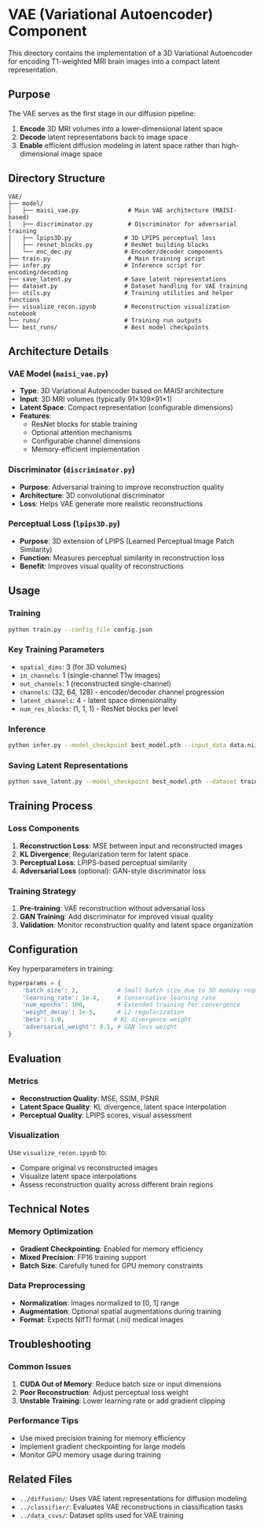 # VAE (Variational Autoencoder) Component

This directory contains the implementation of a 3D Variational Autoencoder for encoding T1-weighted MRI brain images into a compact latent representation.

## Purpose

The VAE serves as the first stage in our diffusion pipeline:
1. **Encode** 3D MRI volumes into a lower-dimensional latent space
2. **Decode** latent representations back to image space
3. **Enable** efficient diffusion modeling in latent space rather than high-dimensional image space

## Directory Structure

```
VAE/
├── model/
│   ├── maisi_vae.py              # Main VAE architecture (MAISI-based)
│   ├── discriminator.py          # Discriminator for adversarial training
│   ├── lpips3D.py               # 3D LPIPS perceptual loss
│   ├── resnet_blocks.py         # ResNet building blocks
│   └── enc_dec.py               # Encoder/decoder components
├── train.py                      # Main training script
├── infer.py                     # Inference script for encoding/decoding
├── save_latent.py               # Save latent representations
├── dataset.py                   # Dataset handling for VAE training
├── utils.py                     # Training utilities and helper functions
├── visualize_recon.ipynb        # Reconstruction visualization notebook
├── runs/                        # Training run outputs
└── best_runs/                   # Best model checkpoints
```

## Architecture Details

### VAE Model (`maisi_vae.py`)
- **Type**: 3D Variational Autoencoder based on MAISI architecture
- **Input**: 3D MRI volumes (typically 91×109×91×1)
- **Latent Space**: Compact representation (configurable dimensions)
- **Features**:
  - ResNet blocks for stable training
  - Optional attention mechanisms
  - Configurable channel dimensions
  - Memory-efficient implementation

### Discriminator (`discriminator.py`)
- **Purpose**: Adversarial training to improve reconstruction quality
- **Architecture**: 3D convolutional discriminator
- **Loss**: Helps VAE generate more realistic reconstructions

### Perceptual Loss (`lpips3D.py`)
- **Purpose**: 3D extension of LPIPS (Learned Perceptual Image Patch Similarity)
- **Function**: Measures perceptual similarity in reconstruction loss
- **Benefit**: Improves visual quality of reconstructions

## Usage

### Training

```bash
python train.py --config_file config.json
```

### Key Training Parameters

- `spatial_dims`: 3 (for 3D volumes)
- `in_channels`: 1 (single-channel T1w images)
- `out_channels`: 1 (reconstructed single-channel)
- `channels`: (32, 64, 128) - encoder/decoder channel progression
- `latent_channels`: 4 - latent space dimensionality
- `num_res_blocks`: (1, 1, 1) - ResNet blocks per level

### Inference

```bash
python infer.py --model_checkpoint best_model.pth --input_data data.nii
```

### Saving Latent Representations

```bash
python save_latent.py --model_checkpoint best_model.pth --dataset train_data.csv
```

## Training Process

### Loss Components

1. **Reconstruction Loss**: MSE between input and reconstructed images
2. **KL Divergence**: Regularization term for latent space
3. **Perceptual Loss**: LPIPS-based perceptual similarity
4. **Adversarial Loss** (optional): GAN-style discriminator loss

### Training Strategy

1. **Pre-training**: VAE reconstruction without adversarial loss
2. **GAN Training**: Add discriminator for improved visual quality
3. **Validation**: Monitor reconstruction quality and latent space organization

## Configuration

Key hyperparameters in training:

```python
hyperparams = {
    'batch_size': 2,           # Small batch size due to 3D memory requirements
    'learning_rate': 1e-4,     # Conservative learning rate
    'num_epochs': 100,         # Extended training for convergence
    'weight_decay': 1e-5,      # L2 regularization
    'beta': 1.0,              # KL divergence weight
    'adversarial_weight': 0.1, # GAN loss weight
}
```

## Evaluation

### Metrics

- **Reconstruction Quality**: MSE, SSIM, PSNR
- **Latent Space Quality**: KL divergence, latent space interpolation
- **Perceptual Quality**: LPIPS scores, visual assessment

### Visualization

Use `visualize_recon.ipynb` to:
- Compare original vs reconstructed images
- Visualize latent space interpolations
- Assess reconstruction quality across different brain regions

## Technical Notes

### Memory Optimization

- **Gradient Checkpointing**: Enabled for memory efficiency
- **Mixed Precision**: FP16 training support
- **Batch Size**: Carefully tuned for GPU memory constraints

### Data Preprocessing

- **Normalization**: Images normalized to [0, 1] range
- **Augmentation**: Optional spatial augmentations during training
- **Format**: Expects NIfTI format (.nii) medical images

## Troubleshooting

### Common Issues

1. **CUDA Out of Memory**: Reduce batch size or input dimensions
2. **Poor Reconstruction**: Adjust perceptual loss weight
3. **Unstable Training**: Lower learning rate or add gradient clipping

### Performance Tips

- Use mixed precision training for memory efficiency
- Implement gradient checkpointing for large models
- Monitor GPU memory usage during training

## Related Files

- `../diffusion/`: Uses VAE latent representations for diffusion modeling
- `../classifier/`: Evaluates VAE reconstructions in classification tasks
- `../data_csvs/`: Dataset splits used for VAE training 